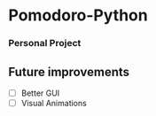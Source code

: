 # Pomodoro-Python

### Personal Project
 
 ## Future improvements
 - [ ] Better GUI
 - [ ] Visual Animations
